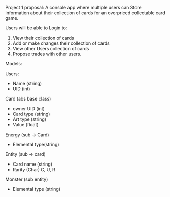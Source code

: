 Project 1 proposal:
A console app where multiple users can Store information about their collection of cards for an overpriced collectable card game.

Users will be able to Login to:

1. View their collection of cards 
2. Add or make changes their collection of cards
3. View other Users collection of cards
4. Propose trades with other users.

Models:

Users:
- Name (string)
- UID (int)

Card (abs base class)
- owner UID (int)
- Card type (string)
- Art type (string)
- Value (float)

Energy (sub -> Card)
- Elemental type(string)
    
Entity (sub -> card)
- Card name  (string) 
- Rarity (Char) C, U, R

Monster (sub entity)
- Elemental type (string)
